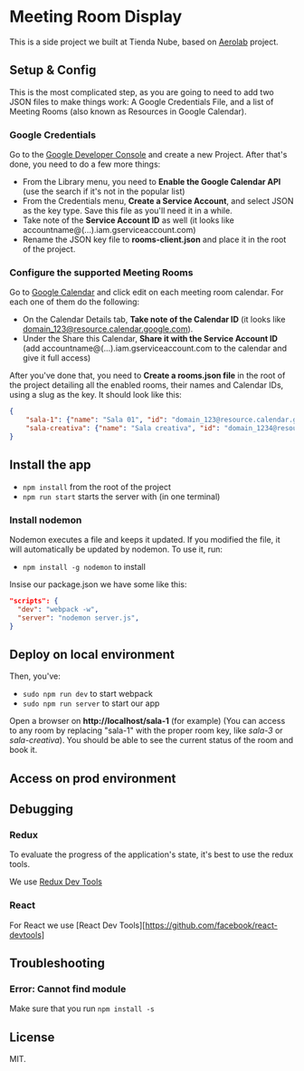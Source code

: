 # Meeting Room Display

This is a side project we built at Tienda Nube, based on [Aerolab](https://aerolab.co) project.

## Setup & Config

This is the most complicated step, as you are going to need to add two JSON files to make things work: A Google Credentials File, and a list of Meeting Rooms (also known as Resources in Google Calendar).

### Google Credentials

Go to the [Google Developer Console](https://console.developers.google.com/) and create a new Project. After that's done, you need to do a few more things:

* From the Library menu, you need to **Enable the Google Calendar API** (use the search if it's not in the popular list)
* From the Credentials menu, **Create a Service Account**, and select JSON as the key type. Save this file as you'll need it in a while.
* Take note of the **Service Account ID** as well (it looks like accountname@(...).iam.gserviceaccount.com)
* Rename the JSON key file to **rooms-client.json** and place it in the root of the project.

### Configure the supported Meeting Rooms

Go to [Google Calendar](https://calendar.google.com) and click edit on each meeting room calendar. For each one of them do the following:

* On the Calendar Details tab, **Take note of the Calendar ID** (it looks like domain_123@resource.calendar.google.com).
* Under the Share this Calendar, **Share it with the Service Account ID** (add accountname@(...).iam.gserviceaccount.com to the calendar and give it full access)

After you've done that, you need to **Create a rooms.json file** in the root of the project detailing all the enabled rooms, their names and Calendar IDs, using a slug as the key. It should look like this:

```json
{
    "sala-1": {"name": "Sala 01", "id": "domain_123@resource.calendar.google.com"},
    "sala-creativa": {"name": "Sala creativa", "id": "domain_1234@resource.calendar.google.com"}
}
```


## Install the app

- `npm install` from the root of the project
- `npm run start` starts the server with (in one terminal)

### Install nodemon

Nodemon executes a file and keeps it updated. If you modified the file, it will automatically be updated by nodemon. To use it, run:

- `npm install -g nodemon` to install

Insise our package.json we have some like this:

```json
"scripts": {
  "dev": "webpack -w",
  "server": "nodemon server.js",
}
```

## Deploy on local environment

Then, you've:

- `sudo npm run dev` to start webpack
- `sudo npm run server` to start our app

Open a browser on **http://localhost/sala-1** (for example) (You can access to any room by replacing "sala-1" with the proper room key, like *sala-3* or *sala-creativa*). You should be able to see the current status of the room and book it.


## Access on prod environment


## Debugging

### Redux

To evaluate the progress of the application's state, it's best to use the redux tools.

We use [Redux Dev Tools](https://github.com/zalmoxisus/redux-devtools-extension#installation)

### React

For React we use [React Dev Tools][https://github.com/facebook/react-devtools]


## Troubleshooting

### Error: Cannot find module

Make sure that you run `npm install -s`


## License

MIT.
